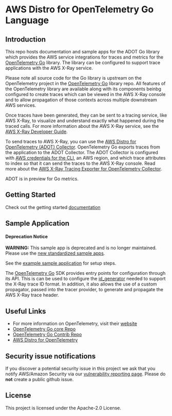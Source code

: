 # AWS Distro for OpenTelemetry Go Language

## Introduction

This repo hosts documentation and sample apps for the ADOT Go library which provides the AWS service integrations for traces and metrics for the [OpenTelemetry Go](https://github.com/open-telemetry/opentelemetry-go) library. The library can be configured to support trace applications with the AWS X-Ray service.

Please note all source code for the Go library is upstream on the OpenTelemetry project in the [OpenTelemetry Go](https://github.com/open-telemetry/opentelemetry-go) library repo. All features of the OpenTelemetry library are available along with its components beinbg configured to create traces which can be viewed in the AWS X-Ray console and to allow propagation of those contexts across multiple downstream AWS services.

Once traces have been generated, they can be sent to a tracing service, like AWS X-Ray, to visualize and understand exactly what happened during the traced calls. For more information about the AWS X-Ray service, see the [AWS X-Ray Developer Guide](https://docs.aws.amazon.com/xray/latest/devguide/aws-xray.html). 

To send traces to AWS X-Ray, you can use the [AWS Distro for OpenTelemetry (ADOT) Collector](https://github.com/aws-observability/aws-otel-collector). OpenTelemetry Go exports traces from the application to the ADOT Collector. The ADOT Collector is configured with [AWS credentials for the CLI](https://docs.aws.amazon.com/cli/latest/userguide/cli-configure-files.html), an AWS region, and which trace attributes to index so that it can send the traces to the AWS X-Ray console. Read more about the [AWS X-Ray Tracing Exporter for OpenTelemetry Collector](https://github.com/open-telemetry/opentelemetry-collector-contrib/tree/main/exporter/awsxrayexporter).

ADOT is in preview for Go metrics.

## Getting Started 

Check out the getting started [documentation](https://aws-otel.github.io/docs/getting-started/go-sdk)

## Sample Application

#### Deprecation Notice

**WARNING:** This sample app is deprecated and is no longer maintained.  Please use the [new standardized sample apps](https://github.com/aws-observability/aws-otel-community/tree/master/sample-apps).

See the [example sample application](https://github.com/aws-observability/aws-otel-go/blob/main/sampleapp/main.go) for setup steps.

The [OpenTelemetry Go](https://github.com/open-telemetry/opentelemetry-go) SDK provides entry points for configuration through its API. This is can be used to configure the [id_generator](https://github.com/open-telemetry/opentelemetry-go/blob/970755bd087801619575b7473806356818e24e15/sdk/trace/id_generator.go) needed to support the X-Ray trace ID format. In addition, it also allows the use of a custom propagator, passed into the tracer provider, to generate and propagate the AWS X-Ray trace header. 

## Useful Links

* For more information on OpenTelemetry, visit their [website](https://opentelemetry.io/)
* [OpenTelemetry Go core Repo](https://github.com/open-telemetry/opentelemetry-go)
* [OpenTelemetry Go Contrib Repo](https://github.com/open-telemetry/opentelemetry-go-contrib)
* [AWS Distro for OpenTelemetry](https://aws-otel.github.io/)

## Security issue notifications
If you discover a potential security issue in this project we ask that you notify AWS/Amazon Security via our [vulnerability reporting page](http://aws.amazon.com/security/vulnerability-reporting/). Please do **not** create a public github issue.

## License

This project is licensed under the Apache-2.0 License.
